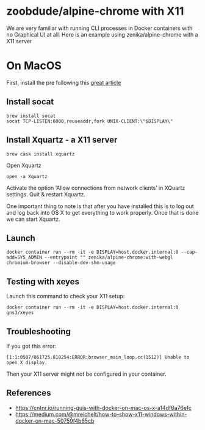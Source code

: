 # zoobdude/alpine-chrome with X11

We are very familiar with running CLI processes in Docker containers with no Graphical UI at all.
Here is an example using zenika/alpine-chrome with a X11 server

# On MacOS

First, install the pre following this [great article](https://cntnr.io/running-guis-with-docker-on-mac-os-x-a14df6a76efc)

## Install socat

```
brew install socat
socat TCP-LISTEN:6000,reuseaddr,fork UNIX-CLIENT:\"$DISPLAY\"
```

## Install Xquartz - a X11 server

```
brew cask install xquartz
```

Open Xquartz

```
open -a Xquartz
```

Activate the option ‘Allow connections from network clients’ in XQuartz settings.
Quit & restart Xquartz.

One important thing to note is that after you have installed this is to log out and log back into OS X to get everything to work properly. Once that is done we can start Xquartz.

## Launch

```
docker container run --rm -it -e DISPLAY=host.docker.internal:0 --cap-add=SYS_ADMIN --entrypoint "" zenika/alpine-chrome:with-webgl chromium-browser --disable-dev-shm-usage
```

## Testing with xeyes

Launch this command to check your X11 setup:

```
docker container run --rm -it -e DISPLAY=host.docker.internal:0 gns3/xeyes
```

## Troubleshooting

If you got this error:

```
[1:1:0507/061725.810254:ERROR:browser_main_loop.cc(1512)] Unable to open X display.
```

Then your X11 server might not be configured in your container.

## References

- https://cntnr.io/running-guis-with-docker-on-mac-os-x-a14df6a76efc
- https://medium.com/@mreichelt/how-to-show-x11-windows-within-docker-on-mac-50759f4b65cb
